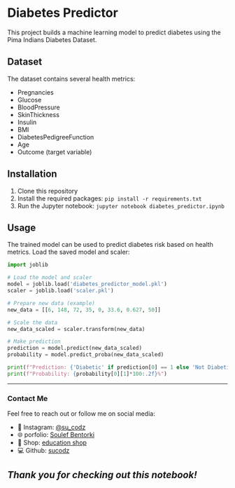 # Diabetes Predictor

This project builds a machine learning model to predict diabetes using the Pima Indians Diabetes Dataset.

## Dataset
The dataset contains several health metrics:
- Pregnancies
- Glucose
- BloodPressure
- SkinThickness
- Insulin
- BMI
- DiabetesPedigreeFunction
- Age
- Outcome (target variable)

## Installation
1. Clone this repository
2. Install the required packages: `pip install -r requirements.txt`
3. Run the Jupyter notebook: `jupyter notebook diabetes_predictor.ipynb`

## Usage
The trained model can be used to predict diabetes risk based on health metrics. Load the saved model and scaler:

```python
import joblib

# Load the model and scaler
model = joblib.load('diabetes_predictor_model.pkl')
scaler = joblib.load('scaler.pkl')

# Prepare new data (example)
new_data = [[6, 148, 72, 35, 0, 33.6, 0.627, 50]]

# Scale the data
new_data_scaled = scaler.transform(new_data)

# Make prediction
prediction = model.predict(new_data_scaled)
probability = model.predict_proba(new_data_scaled)

print(f"Prediction: {'Diabetic' if prediction[0] == 1 else 'Not Diabetic'}")
print(f"Probability: {probability[0][1]*100:.2f}%")
```

---

###  Contact Me

Feel free to reach out or follow me on social media:

- 📸 Instagram: [@su_codz](https://www.instagram.com/su_codz/)
- 🌐 porfolio: [Soulef Bentorki](https://soulefbentorki.netlify.app)
- 💼 Shop: [education shop](https://ko-fi.com/soulefbentorki)
- 💻 Github: [sucodz](https://github.com/sucodz)


_Thank you for checking out this notebook!_
---
